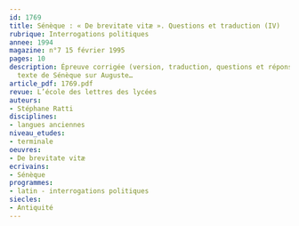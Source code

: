 ```yaml
---
id: 1769
title: Sénèque : « De brevitate vitæ ». Questions et traduction (IV)
rubrique: Interrogations politiques
annee: 1994
magazine: n°7 15 février 1995
pages: 10
description: Épreuve corrigée (version, traduction, questions et réponses) de latin :
  texte de Sénèque sur Auguste…
article_pdf: 1769.pdf
revue: L’école des lettres des lycées
auteurs:
- Stéphane Ratti
disciplines:
- langues anciennes
niveau_etudes:
- terminale
oeuvres:
- De brevitate vitæ
ecrivains:
- Sénèque
programmes:
- latin - interrogations politiques
siecles:
- Antiquité
---
```

